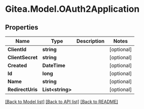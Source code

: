 
# Gitea.Model.OAuth2Application

## Properties

Name | Type | Description | Notes
------------ | ------------- | ------------- | -------------
**ClientId** | **string** |  | [optional] 
**ClientSecret** | **string** |  | [optional] 
**Created** | **DateTime** |  | [optional] 
**Id** | **long** |  | [optional] 
**Name** | **string** |  | [optional] 
**RedirectUris** | **List&lt;string&gt;** |  | [optional] 

[[Back to Model list]](../README.md#documentation-for-models)
[[Back to API list]](../README.md#documentation-for-api-endpoints)
[[Back to README]](../README.md)

